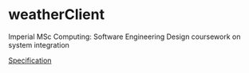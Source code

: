 # weatherClient
Imperial MSc Computing: Software Engineering Design coursework on system integration

[Specification](specification.pdf)

